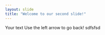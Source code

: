 ```yaml
---
layout: slide
title: "Welcome to our second slide!"
---
```

Your text
Use the left arrow to go back!
sdfsfsd
